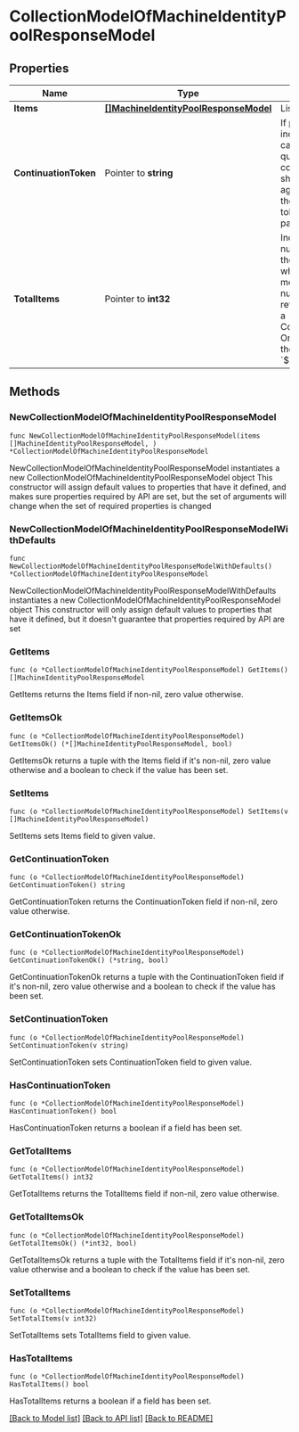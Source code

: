 # CollectionModelOfMachineIdentityPoolResponseModel

## Properties

Name | Type | Description | Notes
------------ | ------------- | ------------- | -------------
**Items** | [**[]MachineIdentityPoolResponseModel**](MachineIdentityPoolResponseModel.md) | List of items. | 
**ContinuationToken** | Pointer to **string** | If present, indicates to the caller that the query was not complete, and they should call the API again specifying the continuation token as a query parameter. | [optional] 
**TotalItems** | Pointer to **int32** | Indicates the total number of items in the collection, which may be more than the number of Items returned, if there is a ContinuationToken.  Only returned in the response to &#x60;$search&#x60; APIs. | [optional] 

## Methods

### NewCollectionModelOfMachineIdentityPoolResponseModel

`func NewCollectionModelOfMachineIdentityPoolResponseModel(items []MachineIdentityPoolResponseModel, ) *CollectionModelOfMachineIdentityPoolResponseModel`

NewCollectionModelOfMachineIdentityPoolResponseModel instantiates a new CollectionModelOfMachineIdentityPoolResponseModel object
This constructor will assign default values to properties that have it defined,
and makes sure properties required by API are set, but the set of arguments
will change when the set of required properties is changed

### NewCollectionModelOfMachineIdentityPoolResponseModelWithDefaults

`func NewCollectionModelOfMachineIdentityPoolResponseModelWithDefaults() *CollectionModelOfMachineIdentityPoolResponseModel`

NewCollectionModelOfMachineIdentityPoolResponseModelWithDefaults instantiates a new CollectionModelOfMachineIdentityPoolResponseModel object
This constructor will only assign default values to properties that have it defined,
but it doesn't guarantee that properties required by API are set

### GetItems

`func (o *CollectionModelOfMachineIdentityPoolResponseModel) GetItems() []MachineIdentityPoolResponseModel`

GetItems returns the Items field if non-nil, zero value otherwise.

### GetItemsOk

`func (o *CollectionModelOfMachineIdentityPoolResponseModel) GetItemsOk() (*[]MachineIdentityPoolResponseModel, bool)`

GetItemsOk returns a tuple with the Items field if it's non-nil, zero value otherwise
and a boolean to check if the value has been set.

### SetItems

`func (o *CollectionModelOfMachineIdentityPoolResponseModel) SetItems(v []MachineIdentityPoolResponseModel)`

SetItems sets Items field to given value.


### GetContinuationToken

`func (o *CollectionModelOfMachineIdentityPoolResponseModel) GetContinuationToken() string`

GetContinuationToken returns the ContinuationToken field if non-nil, zero value otherwise.

### GetContinuationTokenOk

`func (o *CollectionModelOfMachineIdentityPoolResponseModel) GetContinuationTokenOk() (*string, bool)`

GetContinuationTokenOk returns a tuple with the ContinuationToken field if it's non-nil, zero value otherwise
and a boolean to check if the value has been set.

### SetContinuationToken

`func (o *CollectionModelOfMachineIdentityPoolResponseModel) SetContinuationToken(v string)`

SetContinuationToken sets ContinuationToken field to given value.

### HasContinuationToken

`func (o *CollectionModelOfMachineIdentityPoolResponseModel) HasContinuationToken() bool`

HasContinuationToken returns a boolean if a field has been set.

### GetTotalItems

`func (o *CollectionModelOfMachineIdentityPoolResponseModel) GetTotalItems() int32`

GetTotalItems returns the TotalItems field if non-nil, zero value otherwise.

### GetTotalItemsOk

`func (o *CollectionModelOfMachineIdentityPoolResponseModel) GetTotalItemsOk() (*int32, bool)`

GetTotalItemsOk returns a tuple with the TotalItems field if it's non-nil, zero value otherwise
and a boolean to check if the value has been set.

### SetTotalItems

`func (o *CollectionModelOfMachineIdentityPoolResponseModel) SetTotalItems(v int32)`

SetTotalItems sets TotalItems field to given value.

### HasTotalItems

`func (o *CollectionModelOfMachineIdentityPoolResponseModel) HasTotalItems() bool`

HasTotalItems returns a boolean if a field has been set.


[[Back to Model list]](../README.md#documentation-for-models) [[Back to API list]](../README.md#documentation-for-api-endpoints) [[Back to README]](../README.md)


